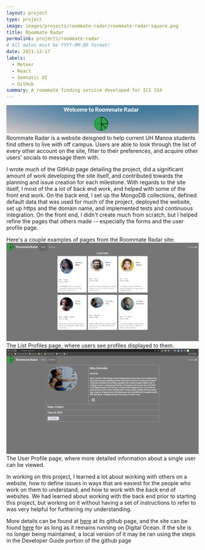 ```yaml
---
layout: project
type: project
image: images/projects/roommate-radar/roommate-radar-square.png
title: Roommate Radar
permalink: projects/roommate-radar
# All dates must be YYYY-MM-DD format!
date: 2021-12-17
labels:
  - Meteor
  - React
  - Semnatic UI
  - GitHub
summary: A roommate finding service developed for ICS 314
---
```

  
![Roommate Radar Header](../images/projects/roommate-radar/roommate-radar-header.png)
Roommate Radar is a website deisgned to help current UH Manoa students find others to live with off campus.
Users are able to look through the list of every other account on the site, filter to their preferences, and acquire other users' socials to message them with.

I wrote much of the GitHub page detailing the project, did a significant amount of work developing the site itself, and contributed towards the planning and issue creation for each milestone.
With regards to the site itself, I most of the a lot of back end work, and helped with some of the front end work.
On the back end, I set up the MongoDB collections, defined default data that was used for much of the project, deployed the website, set up https and the domain name, and implemented tests and continuous integration.
On the front end, I didn't create much from scratch, but I helped refine the pages that others made -- especially the forms and the user profile page.

Here's a couple examples of pages from the Roommate Radar site:
![List Profiles Page](../images/projects/roommate-radar/roommate-radar-list-profiles.png)
The List Profiles page, where users see profiles displayed to them.
![User Profile Page](../images/projects/roommate-radar/roommate-radar-user-profile.png)
The User Profile page, where more detailed information about a single user can be viewed.

In working on this project, I learned a lot about working with others on a website, how to define issues in ways that are easiest for the people who work on them to understand, and how to work with the back end of websites.
We had learned about working with the back end prior to starting this project, but working on it without having a set of instructions to refer to was very helpful for furthering my understanding.

More details can be found at [here](https://roommate-radar.github.io) at its github page, and the site can be found [here](https://roommate-radar.com) for as long as it remains running on Digital Ocean.
If the site is no longer being maintained, a local version of it may be ran using the steps in the Developer Guide portion of the github page
